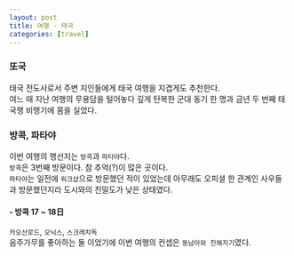 ```yaml
---
layout: post
title: 여행 - 태국
categories: [travel]
---
```


### 또국

태국 전도사로서 주변 지인들에게 태국 여행을 지겹게도 추천한다.  
여느 때 지난 여행의 무용담을 털어놓다 깊게 탄복한 군대 동기 한 명과 금년 두 번째 태국행 비행기에 몸을 실었다.

### 방콕, 파타야

이번 여행의 행선지는 `방콕`과 `파타야`다.  
`방콕`은 3번째 방문이다. 참 추억(?)이 많은 곳이다.  
`파타야`는 일전에 `워크샵`으로 방문했던 적이 있었는데 아무래도 오피셜 한 관계인 사우들과 방문했던지라 도시와의 친밀도가 낮은 상태였다.  

#### - 방콕 17 ~ 18日

`카오산로드`, `오닉스`, `스크래치독`  
음주가무를 좋아하는 둘 이었기에 이번 여행의 컨셉은 `동남아와 친해지기`였다.

